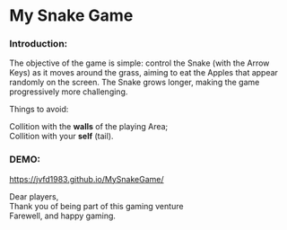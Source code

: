 
# My Snake Game


### Introduction:
The objective of the game is simple: control the Snake (with the Arrow Keys) as it moves around the grass, aiming to eat the Apples that appear randomly on the screen.
The Snake grows longer, making the game progressively more challenging.

Things to avoid:

Collition with the **walls** of the playing Area;<br>
Collition with your **self** (tail).

### DEMO:
https://jvfd1983.github.io/MySnakeGame/

Dear players,<br>
Thank you of being part of this gaming venture<br>
Farewell, and happy gaming.




